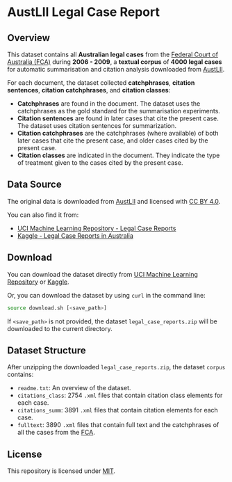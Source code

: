 # AustLII Legal Case Report

## Overview
This dataset contains all **Australian legal cases** from the [Federal Court of Australia (FCA)](https://www.fedcourt.gov.au) during **2006 - 2009**, a **textual corpus** of **4000 legal cases** for automatic summarisation and citation analysis downloaded from [AustLII](https://www.austlii.edu.au/).

For each document, the dataset collected **catchphrases**, **citation sentences**, **citation catchphrases**, and **citation classes**:

- **Catchphrases** are found in the document. The dataset uses the catchphrases as the gold standard for the summarisation experiments.
- **Citation sentences** are found in later cases that cite the present case. The dataset uses citation sentences for summarization. 
- **Citation catchphrases** are the catchphrases (where available) of both later cases that cite the present case, and older cases cited by the present case.
- **Citation classes** are indicated in the document. They indicate the type of treatment given to the cases cited by the present case.

## Data Source
The original data is downloaded from [AustLII](https://www.austlii.edu.au/) and licensed with [CC BY 4.0](https://creativecommons.org/licenses/by/4.0/deed.en).

You can also find it from:

- [UCI Machine Learning Repository - Legal Case Reports](https://archive.ics.uci.edu/dataset/239/legal+case+reports)
- [Kaggle - Legal Case Reports in Australia](https://www.kaggle.com/datasets/thedevastator/legal-case-reports-in-australia-2006-2009?select=06_1041.xml)

## Download
You can download the dataset directly from [UCI Machine Learning Repository](https://archive.ics.uci.edu/ml/datasets/Legal+Case+Reports) or [Kaggle](https://www.kaggle.com/datasets/thedevastator/legal-case-reports-in-australia-2006-2009?select=06_1041.xml).

Or, you can download the dataset by using `curl` in the command line:
```sh
source download.sh [<save_path>]
```
If `<save_path>` is not provided, the dataset `legal_case_reports.zip` will be downloaded to the current directory.

## Dataset Structure
After unzipping the downloaded ``legal_case_reports.zip``, the dataset  `corpus` contains:
- `readme.txt`: An overview of the dataset.
- `citations_class`: 2754 `.xml` files that contain citation class elements for each case.
- `citations_summ`: 3891 `.xml` files that contain citation elements for each case.
- `fulltext`: 3890 `.xml` files that contain full text and the catchphrases of all the cases from the [FCA](https://www.fedcourt.gov.au).

## License

This repository is licensed under [MIT](https://opensource.org/license/mit).


